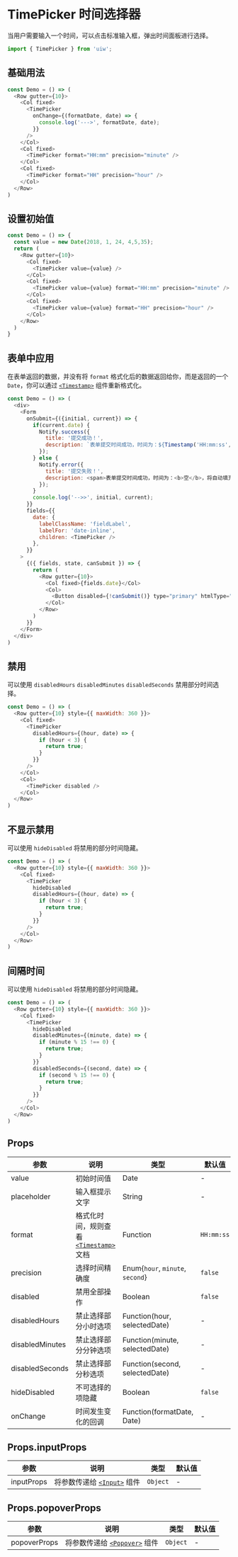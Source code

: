 TimePicker 时间选择器
===

当用户需要输入一个时间，可以点击标准输入框，弹出时间面板进行选择。

```jsx
import { TimePicker } from 'uiw';
```

## 基础用法

<!--DemoStart,bgWhite--> 
```js
const Demo = () => (
  <Row gutter={10}>
    <Col fixed>
      <TimePicker
        onChange={(formatDate, date) => {
          console.log('--->', formatDate, date);
        }}
      />
    </Col>
    <Col fixed>
      <TimePicker format="HH:mm" precision="minute" />
    </Col>
    <Col fixed>
      <TimePicker format="HH" precision="hour" />
    </Col>
  </Row>
)
```
<!--End-->

## 设置初始值

<!--DemoStart,bgWhite--> 
```js
const Demo = () => {
  const value = new Date(2018, 1, 24, 4,5,35);
  return (
    <Row gutter={10}>
      <Col fixed>
        <TimePicker value={value} />
      </Col>
      <Col fixed>
        <TimePicker value={value} format="HH:mm" precision="minute" />
      </Col>
      <Col fixed>
        <TimePicker value={value} format="HH" precision="hour" />
      </Col>
    </Row>
  )
}
```
<!--End-->

## 表单中应用

在表单返回的数据，并没有将 `format` 格式化后的数据返回给你，而是返回的一个 `Date`，你可以通过 [`<Timestamp>`](#/components/timestamp) 组件重新格式化。

<!--DemoStart,bgWhite--> 
```js
const Demo = () => (
  <div>
    <Form
      onSubmit={({initial, current}) => {
        if(current.date) {
          Notify.success({
            title: '提交成功！',
            description: `表单提交时间成功，时间为：${Timestamp('HH:mm:ss', current.date)}`,
          });
        } else {
          Notify.error({
            title: '提交失败！',
            description: <span>表单提交时间成功，时间为：<b>空</b>，将自动填充初始化值！</span>,
          });
        }
        console.log('-->>', initial, current);
      }}
      fields={{
        date: {
          labelClassName: 'fieldLabel',
          labelFor: 'date-inline',
          children: <TimePicker />
        },
      }}
    >
      {({ fields, state, canSubmit }) => {
        return (
          <Row gutter={10}>
            <Col fixed>{fields.date}</Col>
            <Col>
              <Button disabled={!canSubmit()} type="primary" htmlType="submit">提交</Button>
            </Col>
          </Row>
        )
      }}
    </Form>
  </div>
)
```
<!--End-->

## 禁用

可以使用 `disabledHours` `disabledMinutes` `disabledSeconds` 禁用部分时间选择。

<!--DemoStart,bgWhite--> 
```js
const Demo = () => (
  <Row gutter={10} style={{ maxWidth: 360 }}>
    <Col fixed>
      <TimePicker
        disabledHours={(hour, date) => {
          if (hour < 3) {
            return true;
          }
        }}
      />
    </Col>
    <Col>
      <TimePicker disabled />
    </Col>
  </Row>
)
```
<!--End-->

## 不显示禁用

可以使用 `hideDisabled` 将禁用的部分时间隐藏。

<!--DemoStart,bgWhite--> 
```js
const Demo = () => (
  <Row gutter={10} style={{ maxWidth: 360 }}>
    <Col fixed>
      <TimePicker
        hideDisabled
        disabledHours={(hour, date) => {
          if (hour < 3) {
            return true;
          }
        }}
      />
    </Col>
  </Row>
)
```
<!--End-->

## 间隔时间

可以使用 `hideDisabled` 将禁用的部分时间隐藏。

<!--DemoStart,bgWhite--> 
```js
const Demo = () => (
  <Row gutter={10} style={{ maxWidth: 360 }}>
    <Col fixed>
      <TimePicker
        hideDisabled
        disabledMinutes={(minute, date) => {
          if (minute % 15 !== 0) {
            return true;
          }
        }}
        disabledSeconds={(second, date) => {
          if (second % 15 !== 0) {
            return true;
          }
        }}
      />
    </Col>
  </Row>
)
```
<!--End-->

## Props

| 参数 | 说明 | 类型 | 默认值 |
|--------- |-------- |--------- |-------- |
| value | 初始时间值 | Date | - |
| placeholder | 输入框提示文字 | String | - |
| format | 格式化时间，规则查看 [`<Timestamp>`](#/components/timestamp) 文档 | Function | `HH:mm:ss` |
| precision | 选择时间精确度 | Enum{`hour`, `minute`, `second`} | `false` |
| disabled | 禁用全部操作 | Boolean | `false` |
| disabledHours | 禁止选择部分小时选项 | Function(hour, selectedDate) | - |
| disabledMinutes | 禁止选择部分分钟选项 | Function(minute, selectedDate) | - |
| disabledSeconds | 禁止选择部分秒选项 | Function(second, selectedDate) | - |
| hideDisabled | 不可选择的项隐藏 | Boolean | `false` |
| onChange | 时间发生变化的回调 | Function(formatDate, Date) | - |

## Props.inputProps

| 参数 | 说明 | 类型 | 默认值 |
|--------- |-------- |--------- |-------- |
| inputProps | 将参数传递给 [`<Input>`](#/components/input) 组件 | `Object` | - |

## Props.popoverProps

| 参数 | 说明 | 类型 | 默认值 |
|--------- |-------- |--------- |-------- |
| popoverProps | 将参数传递给 [`<Popover>`](#/components/popover) 组件 | `Object` | - |
